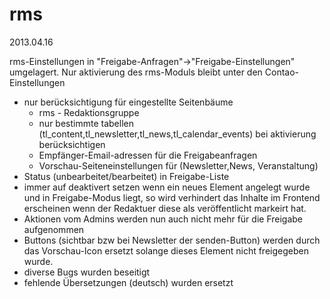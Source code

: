 rms
===

2013.04.16

rms-Einstellungen in "Freigabe-Anfragen"->"Freigabe-Einstellungen" umgelagert. Nur aktivierung des rms-Moduls bleibt unter den Contao-Einstellungen

- nur berücksichtigung für eingestellte Seitenbäume
  - rms - Redaktionsgruppe
  - nur bestimmte tabellen (tl_content,tl_newsletter,tl_news,tl_calendar_events) bei aktivierung berücksichtigen
  - Empfänger-Email-adressen für die Freigabeanfragen
  - Vorschau-Seiteneinstellungen für (Newsletter,News, Veranstaltung)
- Status (unbearbeitet/bearbeitet) in Freigabe-Liste
- immer auf deaktivert setzen wenn ein neues Element angelegt wurde und in Freigabe-Modus liegt, so wird verhindert das Inhalte im Frontend erscheinen wenn der Redaktuer diese als veröffentlicht markeirt hat.
- Aktionen vom Admins werden nun auch nicht mehr für die Freigabe aufgenommen
- Buttons (sichtbar bzw bei Newsletter der senden-Button) werden durch das Vorschau-Icon ersetzt solange dieses Element nicht freigegeben wurde.
- diverse Bugs wurden beseitigt
- fehlende Übersetzungen (deutsch) wurden ersetzt


